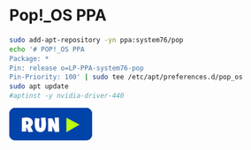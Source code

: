 # Pop!_OS PPA
```bash
sudo add-apt-repository -yn ppa:system76/pop
echo '# POP!_OS PPA
Package: *
Pin: release o=LP-PPA-system76-pop
Pin-Priority: 100' | sudo tee /etc/apt/preferences.d/pop_os
sudo apt update
#aptinst -y nvidia-driver-440
```
[![bashrun](../images/bashrun.png)](br:mesa-ppa)